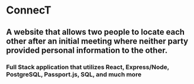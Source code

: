 # ConnecT
## A website that allows two people to locate each other after an initial meeting where neither party provided personal information to the other.
### Full Stack application that utilizes React, Express/Node, PostgreSQL, Passport.js, SQL, and much more
